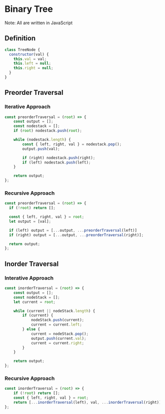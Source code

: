 # Binary Tree
Note: All are written in JavaScript

## Definition

```javascript
class TreeNode {
  constructor(val) {
    this.val = val;
    this.left = null;
    this.right = null;
  }
}
```

## Preorder Traversal

### Iterative Approach

```javascript
const preorderTraversal = (root) => {
    const output = [];
    const nodestack = [];
    if (root) nodestack.push(root);

    while (nodestack.length) {
        const { left, right, val } = nodestack.pop();
        output.push(val);

        if (right) nodestack.push(right);
        if (left) nodestack.push(left);
    }

    return output;
};
```

### Recursive Approach

```javascript
const preorderTraversal = (root) => {
  if (!root) return [];

  const { left, right, val } = root;
  let output = [val];

  if (left) output = [...output, ...preorderTraversal(left)]
  if (right) output = [...output, ...preorderTraversal(right)];

  return output;
};
```

## Inorder Traversal

### Interative Approach

```javascript
const inorderTraversal = (root) => {
    const output = [];
    const nodeStack = [];
    let current = root;

    while (current || nodeStack.length) {
        if (current) {
            nodeStack.push(current);
            current = current.left;
        } else {
            current = nodeStack.pop();
            output.push(current.val);
            current = current.right;
        }
    }

    return output;
};
```

### Recursive Approach

```javascript
const inorderTraversal = (root) => {
    if (!root) return [];
    const { left, right, val } = root;
    return [...inorderTraversal(left), val, ...inorderTraversal(right)];
};
```
